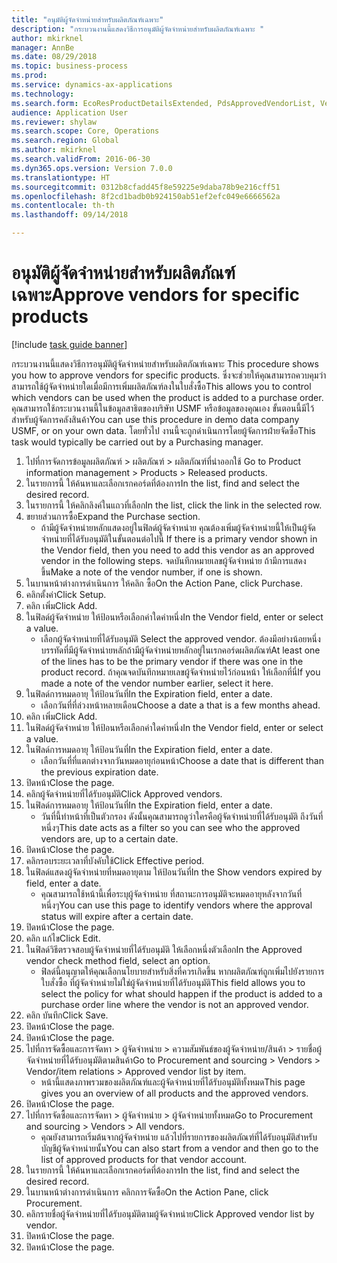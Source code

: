 ```yaml
--- 
title: "อนุมัติผู้จัดจำหน่ายสำหรับผลิตภัณฑ์เฉพาะ"
description: "กระบวนงานนี้แสดงวิธีการอนุมัติผู้จัดจำหน่ายสำหรับผลิตภัณฑ์เฉพาะ "
author: mkirknel
manager: AnnBe
ms.date: 08/29/2018
ms.topic: business-process
ms.prod: 
ms.service: dynamics-ax-applications
ms.technology: 
ms.search.form: EcoResProductDetailsExtended, PdsApprovedVendorList, VendTable
audience: Application User
ms.reviewer: shylaw
ms.search.scope: Core, Operations
ms.search.region: Global
ms.author: mkirknel
ms.search.validFrom: 2016-06-30
ms.dyn365.ops.version: Version 7.0.0
ms.translationtype: HT
ms.sourcegitcommit: 0312b8cfadd45f8e59225e9daba78b9e216cff51
ms.openlocfilehash: 8f2cd1badb0b924150ab51ef2efc049e6666562a
ms.contentlocale: th-th
ms.lasthandoff: 09/14/2018

---
```

# <a name="approve-vendors-for-specific-products"></a><span data-ttu-id="ac997-103">อนุมัติผู้จัดจำหน่ายสำหรับผลิตภัณฑ์เฉพาะ</span><span class="sxs-lookup"><span data-stu-id="ac997-103">Approve vendors for specific products</span></span>

[!include [task guide banner](../../includes/task-guide-banner.md)]

<span data-ttu-id="ac997-104">กระบวนงานนี้แสดงวิธีการอนุมัติผู้จัดจำหน่ายสำหรับผลิตภัณฑ์เฉพาะ </span><span class="sxs-lookup"><span data-stu-id="ac997-104">This procedure shows you how to approve vendors for specific products.</span></span> <span data-ttu-id="ac997-105">ซึ่งจะช่วยให้คุณสามารถควบคุมว่าสามารถใช้ผู้จัดจำหน่ายใดเมื่อมีการเพิ่มผลิตภัณฑ์ลงในใบสั่งซื้อ</span><span class="sxs-lookup"><span data-stu-id="ac997-105">This allows you to control which vendors can be used when the product is added to a purchase order.</span></span> <span data-ttu-id="ac997-106">คุณสามารถใช้กระบวนงานนี้ในข้อมูลสาธิตของบริษัท USMF หรือข้อมูลของคุณเอง ขั้นตอนนี้มีไว้สำหรับผู้จัดการคลังสินค้า</span><span class="sxs-lookup"><span data-stu-id="ac997-106">You can use this procedure in demo data company USMF, or on your own data.</span></span> <span data-ttu-id="ac997-107">โดยทั่วไป งานนี้จะถูกดำเนินการโดยผู้จัดการฝ่ายจัดซื้อ</span><span class="sxs-lookup"><span data-stu-id="ac997-107">This task would typically be carried out by a Purchasing manager.</span></span>

1. <span data-ttu-id="ac997-108">ไปที่การจัดการข้อมูลผลิตภัณฑ์ > ผลิตภัณฑ์ > ผลิตภัณฑ์ที่นำออกใช้ </span><span class="sxs-lookup"><span data-stu-id="ac997-108">Go to Product information management > Products > Released products.</span></span>
2. <span data-ttu-id="ac997-109">ในรายการนี้ ให้ค้นหาและเลือกเรกคอร์ดที่ต้องการ</span><span class="sxs-lookup"><span data-stu-id="ac997-109">In the list, find and select the desired record.</span></span>
3. <span data-ttu-id="ac997-110">ในรายการนี้ ให้คลิกลิงค์ในแถวที่เลือก</span><span class="sxs-lookup"><span data-stu-id="ac997-110">In the list, click the link in the selected row.</span></span>
4. <span data-ttu-id="ac997-111">ขยายส่วนการซื้อ</span><span class="sxs-lookup"><span data-stu-id="ac997-111">Expand the Purchase section.</span></span>
    * <span data-ttu-id="ac997-112">ถ้ามีผู้จัดจำหน่ายหลักแสดงอยู่ในฟิลด์ผู้จัดจำหน่าย คุณต้องเพิ่มผู้จัดจำหน่ายนี้ให้เป็นผู้จัดจำหน่ายที่ได้รับอนุมัติในขั้นตอนต่อไปนี้ </span><span class="sxs-lookup"><span data-stu-id="ac997-112">If there is a primary vendor shown in the Vendor field, then you need to add this vendor as an approved vendor in the following steps.</span></span> <span data-ttu-id="ac997-113">จดบันทึกหมายเลขผู้จัดจำหน่าย ถ้ามีการแสดงขึ้น</span><span class="sxs-lookup"><span data-stu-id="ac997-113">Make a note of the vendor number, if one is shown.</span></span>  
5. <span data-ttu-id="ac997-114">ในบานหน้าต่างการดำเนินการ ให้คลิก ซื้อ</span><span class="sxs-lookup"><span data-stu-id="ac997-114">On the Action Pane, click Purchase.</span></span>
6. <span data-ttu-id="ac997-115">คลิกตั้งค่า</span><span class="sxs-lookup"><span data-stu-id="ac997-115">Click Setup.</span></span>
7. <span data-ttu-id="ac997-116">คลิก เพิ่ม</span><span class="sxs-lookup"><span data-stu-id="ac997-116">Click Add.</span></span>
8. <span data-ttu-id="ac997-117">ในฟิลด์ผู้จัดจำหน่าย ให้ป้อนหรือเลือกค่าใดค่าหนึ่ง</span><span class="sxs-lookup"><span data-stu-id="ac997-117">In the Vendor field, enter or select a value.</span></span>
    * <span data-ttu-id="ac997-118">เลือกผู้จัดจำหน่ายที่ได้รับอนุมัติ </span><span class="sxs-lookup"><span data-stu-id="ac997-118">Select the approved vendor.</span></span> <span data-ttu-id="ac997-119">ต้องมีอย่างน้อยหนึ่งบรรทัดที่มีผู้จัดจำหน่ายหลักถ้ามีผู้จัดจำหน่ายหลักอยู่ในเรกคอร์ดผลิตภัณฑ์</span><span class="sxs-lookup"><span data-stu-id="ac997-119">At least one of the lines has to be the primary vendor if there was one in the product record.</span></span> <span data-ttu-id="ac997-120">ถ้าคุณจดบันทึกหมายเลขผู้จัดจำหน่ายไว้ก่อนหน้า ให้เลือกที่นี่</span><span class="sxs-lookup"><span data-stu-id="ac997-120">If you made a note of the vendor number earlier, select it here.</span></span>  
9. <span data-ttu-id="ac997-121">ในฟิลด์การหมดอายุ ให้ป้อนวันที่</span><span class="sxs-lookup"><span data-stu-id="ac997-121">In the Expiration field, enter a date.</span></span>
    * <span data-ttu-id="ac997-122">เลือกวันที่ที่ล่วงหน้าหลายเดือน</span><span class="sxs-lookup"><span data-stu-id="ac997-122">Choose a date a that is a few months ahead.</span></span>  
10. <span data-ttu-id="ac997-123">คลิก เพิ่ม</span><span class="sxs-lookup"><span data-stu-id="ac997-123">Click Add.</span></span>
11. <span data-ttu-id="ac997-124">ในฟิลด์ผู้จัดจำหน่าย ให้ป้อนหรือเลือกค่าใดค่าหนึ่ง</span><span class="sxs-lookup"><span data-stu-id="ac997-124">In the Vendor field, enter or select a value.</span></span>
12. <span data-ttu-id="ac997-125">ในฟิลด์การหมดอายุ ให้ป้อนวันที่</span><span class="sxs-lookup"><span data-stu-id="ac997-125">In the Expiration field, enter a date.</span></span>
    * <span data-ttu-id="ac997-126">เลือกวันที่ที่แตกต่างจากวันหมดอายุก่อนหน้า</span><span class="sxs-lookup"><span data-stu-id="ac997-126">Choose a date that is different than the previous expiration date.</span></span>  
13. <span data-ttu-id="ac997-127">ปิดหน้า</span><span class="sxs-lookup"><span data-stu-id="ac997-127">Close the page.</span></span>
14. <span data-ttu-id="ac997-128">คลิกผู้จัดจำหน่ายที่ได้รับอนุมัติ</span><span class="sxs-lookup"><span data-stu-id="ac997-128">Click Approved vendors.</span></span>
15. <span data-ttu-id="ac997-129">ในฟิลด์การหมดอายุ ให้ป้อนวันที่</span><span class="sxs-lookup"><span data-stu-id="ac997-129">In the Expiration field, enter a date.</span></span>
    * <span data-ttu-id="ac997-130">วันที่นี้ทำหน้าที่เป็นตัวกรอง ดังนั้นคุณสามารถดูว่าใครคือผู้จัดจำหน่ายที่ได้รับอนุมัติ ถึงวันที่หนึ่งๆ</span><span class="sxs-lookup"><span data-stu-id="ac997-130">This date acts as a filter so you can see who the approved vendors are, up to a certain date.</span></span>  
16. <span data-ttu-id="ac997-131">ปิดหน้า</span><span class="sxs-lookup"><span data-stu-id="ac997-131">Close the page.</span></span>
17. <span data-ttu-id="ac997-132">คลิกรอบระยะเวลาที่บังคับใช้</span><span class="sxs-lookup"><span data-stu-id="ac997-132">Click Effective period.</span></span>
18. <span data-ttu-id="ac997-133">ในฟิลด์แสดงผู้จัดจำหน่ายที่หมดอายุตาม ให้ป้อนวันที่</span><span class="sxs-lookup"><span data-stu-id="ac997-133">In the Show vendors expired by field, enter a date.</span></span>
    * <span data-ttu-id="ac997-134">คุณสามารถใช้หน้านี้เพื่อระบุผู้จัดจำหน่าย ที่สถานะการอนุมัติจะหมดอายุหลังจากวันที่หนึ่งๆ</span><span class="sxs-lookup"><span data-stu-id="ac997-134">You can use this page to identify vendors where the approval status will expire after a certain date.</span></span>  
19. <span data-ttu-id="ac997-135">ปิดหน้า</span><span class="sxs-lookup"><span data-stu-id="ac997-135">Close the page.</span></span>
20. <span data-ttu-id="ac997-136">คลิก แก้ไข</span><span class="sxs-lookup"><span data-stu-id="ac997-136">Click Edit.</span></span>
21. <span data-ttu-id="ac997-137">ในฟิลด์วิธีตรวจสอบผู้จัดจำหน่ายที่ได้รับอนุมัติ ให้เลือกหนึ่งตัวเลือก</span><span class="sxs-lookup"><span data-stu-id="ac997-137">In the Approved vendor check method field, select an option.</span></span>
    * <span data-ttu-id="ac997-138">ฟิลด์นี้อนุญาตให้คุณเลือกนโยบายสำหรับสิ่งที่ควรเกิดขึ้น หากผลิตภัณฑ์ถูกเพิ่มไปยังรายการใบสั่งซื้อ ที่ผู้จัดจำหน่ายไม่ใช่ผู้จัดจำหน่ายที่ได้รับอนุมัติ</span><span class="sxs-lookup"><span data-stu-id="ac997-138">This field allows you to select the policy for what should happen if the product is added to a purchase order line where the vendor is not an approved vendor.</span></span>  
22. <span data-ttu-id="ac997-139">คลิก บันทึก</span><span class="sxs-lookup"><span data-stu-id="ac997-139">Click Save.</span></span>
23. <span data-ttu-id="ac997-140">ปิดหน้า</span><span class="sxs-lookup"><span data-stu-id="ac997-140">Close the page.</span></span>
24. <span data-ttu-id="ac997-141">ปิดหน้า</span><span class="sxs-lookup"><span data-stu-id="ac997-141">Close the page.</span></span>
25. <span data-ttu-id="ac997-142">ไปที่การจัดซื้อและการจัดหา > ผู้จัดจำหน่าย > ความสัมพันธ์ของผู้จัดจำหน่าย/สินค้า > รายชื่อผู้จัดจำหน่ายที่ได้รับอนุมัติตามสินค้า</span><span class="sxs-lookup"><span data-stu-id="ac997-142">Go to Procurement and sourcing > Vendors > Vendor/item relations > Approved vendor list by item.</span></span>
    * <span data-ttu-id="ac997-143">หน้านี้แสดงภาพรวมของผลิตภัณฑ์และผู้จัดจำหน่ายที่ได้รับอนุมัติทั้งหมด</span><span class="sxs-lookup"><span data-stu-id="ac997-143">This page gives you an overview of all products and the approved vendors.</span></span>  
26. <span data-ttu-id="ac997-144">ปิดหน้า</span><span class="sxs-lookup"><span data-stu-id="ac997-144">Close the page.</span></span>
27. <span data-ttu-id="ac997-145">ไปที่การจัดซื้อและการจัดหา > ผู้จัดจำหน่าย > ผู้จัดจำหน่ายทั้งหมด</span><span class="sxs-lookup"><span data-stu-id="ac997-145">Go to Procurement and sourcing > Vendors > All vendors.</span></span>
    * <span data-ttu-id="ac997-146">คุณยังสามารถเริ่มต้นจากผู้จัดจำหน่าย แล้วไปที่รายการของผลิตภัณฑ์ที่ได้รับอนุมัติสำหรับบัญชีผู้จัดจำหน่ายนั้น</span><span class="sxs-lookup"><span data-stu-id="ac997-146">You can also start from a vendor and then go to the list of approved products for that vendor account.</span></span>  
28. <span data-ttu-id="ac997-147">ในรายการนี้ ให้ค้นหาและเลือกเรกคอร์ดที่ต้องการ</span><span class="sxs-lookup"><span data-stu-id="ac997-147">In the list, find and select the desired record.</span></span>
29. <span data-ttu-id="ac997-148">ในบานหน้าต่างการดำเนินการ คลิกการจัดซื้อ</span><span class="sxs-lookup"><span data-stu-id="ac997-148">On the Action Pane, click Procurement.</span></span>
30. <span data-ttu-id="ac997-149">คลิกรายชื่อผู้จัดจำหน่ายที่ได้รับอนุมัติตามผู้จัดจำหน่าย</span><span class="sxs-lookup"><span data-stu-id="ac997-149">Click Approved vendor list by vendor.</span></span>
31. <span data-ttu-id="ac997-150">ปิดหน้า</span><span class="sxs-lookup"><span data-stu-id="ac997-150">Close the page.</span></span>
32. <span data-ttu-id="ac997-151">ปิดหน้า</span><span class="sxs-lookup"><span data-stu-id="ac997-151">Close the page.</span></span>


